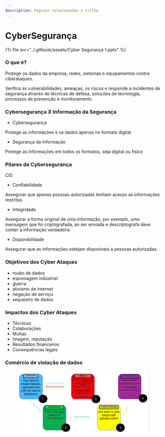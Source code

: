 ```yaml
---
description: Páginas relacionadas a trilha
---
```


# CyberSegurança

{% file src="../.gitbook/assets/Cyber Segurança 1.pptx" %}

### O que é?

Protege os dados da empresa, redes, sistemas e equipamentos contra ciberataques.

Verifica as vulnerabilidades, ameaças, os riscos e responde a incidentes de segurança  através de técnicas de defesa, soluções de tecnologia, processos de prevenção e monitoramento .

### Cybersegurança X Informação da Segurança

* Cybersegurança

Protege as informações e os dados apenas no formato digital

* Segurança da Informação

Protege as informações em todos os formatos, seja digital ou físico



### Pilares da Cybersegurança

CID

* Confiabilidade

Assegurar que apenas pessoas autorizadas tenham acesso as informações restritas.

* Integridade

Assegurar a forma original de uma informação, por exemplo, uma mensagem que foi criptografada, ao ser enviada e descriptografa deve conter a informação verdadeira.

* Disponibilidade

Assegurar que as informações estejam disponíveis a pessoas autorizadas.



### Objetivos dos Cyber Ataques

* roubo de dados
* espionagem industrial
* guerra
* ativismo de internet
* negação de serviço
* sequestro de dados



### Impactos dos Cyber Ataques

* Técnicos
* Colaborações
* Multas
* Imagem, reputação
* Resultados financeiros
* Consequências legais



### Comércio de violação de dados

<figure><img src="../.gitbook/assets/image.png" alt="" width="563"><figcaption></figcaption></figure>
